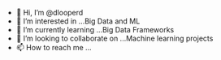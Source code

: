 - 👋 Hi, I’m @dlooperd
- 👀 I’m interested in ...Big Data and ML
- 🌱 I’m currently learning ...Big Data Frameworks
- 💞️ I’m looking to collaborate on ...Machine learning projects  
- 📫 How to reach me ...

<!---
dlooperd/dlooperd is a ✨ special ✨ repository because its `README.md` (this file) appears on your GitHub profile.
You can click the Preview link to take a look at your changes.
--->
